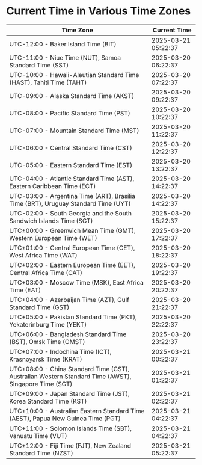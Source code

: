 # Current Time in Various Time Zones

| Time Zone | Current Time |
|-----------|--------------|
| UTC-12:00 - Baker Island Time (BIT) | 2025-03-21 05:22:37 |
| UTC-11:00 - Niue Time (NUT), Samoa Standard Time (SST) | 2025-03-20 06:22:37 |
| UTC-10:00 - Hawaii-Aleutian Standard Time (HAST), Tahiti Time (TAHT) | 2025-03-20 07:22:37 |
| UTC-09:00 - Alaska Standard Time (AKST) | 2025-03-20 09:22:37 |
| UTC-08:00 - Pacific Standard Time (PST) | 2025-03-20 10:22:37 |
| UTC-07:00 - Mountain Standard Time (MST) | 2025-03-20 11:22:37 |
| UTC-06:00 - Central Standard Time (CST) | 2025-03-20 12:22:37 |
| UTC-05:00 - Eastern Standard Time (EST) | 2025-03-20 13:22:37 |
| UTC-04:00 - Atlantic Standard Time (AST), Eastern Caribbean Time (ECT) | 2025-03-20 14:22:37 |
| UTC-03:00 - Argentina Time (ART), Brasília Time (BRT), Uruguay Standard Time (UYT) | 2025-03-20 14:22:37 |
| UTC-02:00 - South Georgia and the South Sandwich Islands Time (SGT) | 2025-03-20 15:22:37 |
| UTC±00:00 - Greenwich Mean Time (GMT), Western European Time (WET) | 2025-03-20 17:22:37 |
| UTC+01:00 - Central European Time (CET), West Africa Time (WAT) | 2025-03-20 18:22:37 |
| UTC+02:00 - Eastern European Time (EET), Central Africa Time (CAT) | 2025-03-20 19:22:37 |
| UTC+03:00 - Moscow Time (MSK), East Africa Time (EAT) | 2025-03-20 20:22:37 |
| UTC+04:00 - Azerbaijan Time (AZT), Gulf Standard Time (GST) | 2025-03-20 21:22:37 |
| UTC+05:00 - Pakistan Standard Time (PKT), Yekaterinburg Time (YEKT) | 2025-03-20 22:22:37 |
| UTC+06:00 - Bangladesh Standard Time (BST), Omsk Time (OMST) | 2025-03-20 23:22:37 |
| UTC+07:00 - Indochina Time (ICT), Krasnoyarsk Time (KRAT) | 2025-03-21 00:22:37 |
| UTC+08:00 - China Standard Time (CST), Australian Western Standard Time (AWST), Singapore Time (SGT) | 2025-03-21 01:22:37 |
| UTC+09:00 - Japan Standard Time (JST), Korea Standard Time (KST) | 2025-03-21 02:22:37 |
| UTC+10:00 - Australian Eastern Standard Time (AEST), Papua New Guinea Time (PGT) | 2025-03-21 04:22:37 |
| UTC+11:00 - Solomon Islands Time (SBT), Vanuatu Time (VUT) | 2025-03-21 04:22:37 |
| UTC+12:00 - Fiji Time (FJT), New Zealand Standard Time (NZST) | 2025-03-21 05:22:37 |
